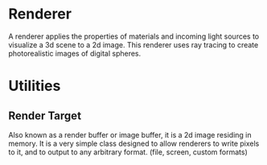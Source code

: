 # Renderer
A renderer applies the properties of materials and incoming light sources to visualize a 3d scene to a 2d image.
This renderer uses ray tracing to create photorealistic images of digital spheres.

# Utilities

## Render Target
Also known as a render buffer or image buffer, it is a 2d image residing in memory. It is a very simple class designed
to allow renderers to write pixels to it, and to output to any arbitrary format. (file, screen, custom formats)
